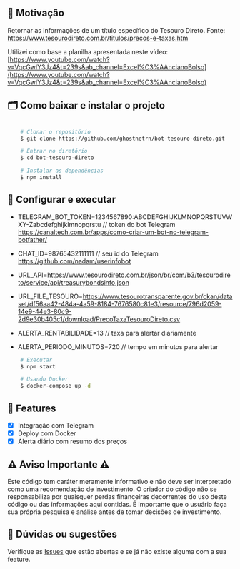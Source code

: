 ## 🚀 **Motivação**

Retornar as informações de um título específico do Tesouro Direto.
Fonte: https://www.tesourodireto.com.br/titulos/precos-e-taxas.htm

Utilizei como base a planilha apresentada neste vídeo: [https://www.youtube.com/watch?v=VqcGwlY3Jz4&t=239s&ab_channel=Excel%C3%AAncianoBolso](https://www.youtube.com/watch?v=VqcGwlY3Jz4&t=239s&ab_channel=Excel%C3%AAncianoBolso)

## 🗂 Como baixar e instalar o projeto

```bash

    # Clonar o repositório
    $ git clone https://github.com/ghostnetrn/bot-tesouro-direto.git

    # Entrar no diretório
    $ cd bot-tesouro-direto

    # Instalar as dependências
    $ npm install
```

## 💾 Configurar e executar
 
- TELEGRAM_BOT_TOKEN=1234567890:ABCDEFGHIJKLMNOPQRSTUVWXY-Zabcdefghijklmnopqrstu // token do bot Telegram https://canaltech.com.br/apps/como-criar-um-bot-no-telegram-botfather/
    
- CHAT_ID=98765432111111 // seu id do Telegram https://github.com/nadam/userinfobot
    
- URL_API=https://www.tesourodireto.com.br/json/br/com/b3/tesourodireto/service/api/treasurybondsinfo.json
    
- URL_FILE_TESOURO=https://www.tesourotransparente.gov.br/ckan/dataset/df56aa42-484a-4a59-8184-7676580c81e3/resource/796d2059-14e9-44e3-80c9-2d9e30b405c1/download/PrecoTaxaTesouroDireto.csv
    
- ALERTA_RENTABILIDADE=13 // taxa para alertar diariamente
    
- ALERTA_PERIODO_MINUTOS=720 // tempo em minutos para alertar

```bash
    # Executar
    $ npm start

    # Usando Docker
    $ docker-compose up -d
```

## 🌟 Features

- [x] Integração com Telegram
- [x] Deploy com Docker
- [x] Alerta diário com resumo dos preços

## ⚠️ Aviso Importante ⚠️

Este código tem caráter meramente informativo e não deve ser interpretado como uma recomendação de investimento. O criador do código não se responsabiliza por quaisquer perdas financeiras decorrentes do uso deste código ou das informações aqui contidas. É importante que o usuário faça sua própria pesquisa e análise antes de tomar decisões de investimento.

## 💜 Dúvidas ou sugestões

Verifique as [Issues](https://github.com/ghostnetrn/bot-tesouro-direto/issues) que estão abertas e se já não existe alguma com a sua feature.
